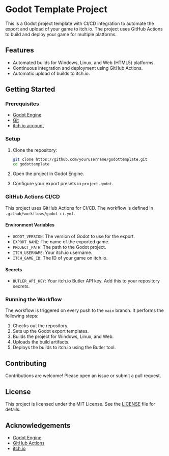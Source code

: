 # Godot Template Project

This is a Godot project template with CI/CD integration to automate the export and upload of your game to itch.io. The project uses GitHub Actions to build and deploy your game for multiple platforms.

## Features

- Automated builds for Windows, Linux, and Web (HTML5) platforms.
- Continuous integration and deployment using GitHub Actions.
- Automatic upload of builds to itch.io.

## Getting Started

### Prerequisites

- [Godot Engine](https://godotengine.org/download)
- [Git](https://git-scm.com/)
- [itch.io account](https://itch.io/)

### Setup

1. Clone the repository:
    ```sh
    git clone https://github.com/yourusername/godottemplate.git
    cd godottemplate
    ```

2. Open the project in Godot Engine.

3. Configure your export presets in `project.godot`.

### GitHub Actions CI/CD

This project uses GitHub Actions for CI/CD. The workflow is defined in `.github/workflows/godot-ci.yml`.

#### Environment Variables

- `GODOT_VERSION`: The version of Godot to use for the export.
- `EXPORT_NAME`: The name of the exported game.
- `PROJECT_PATH`: The path to the Godot project.
- `ITCH_USERNAME`: Your itch.io username.
- `ITCH_GAME_ID`: The ID of your game on itch.io.

#### Secrets

- `BUTLER_API_KEY`: Your itch.io Butler API key. Add this to your repository secrets.

### Running the Workflow

The workflow is triggered on every push to the `main` branch. It performs the following steps:

1. Checks out the repository.
2. Sets up the Godot export templates.
3. Builds the project for Windows, Linux, and Web.
4. Uploads the build artifacts.
5. Deploys the builds to itch.io using the Butler tool.

## Contributing

Contributions are welcome! Please open an issue or submit a pull request.

## License

This project is licensed under the MIT License. See the [LICENSE](LICENSE) file for details.

## Acknowledgements

- [Godot Engine](https://godotengine.org/)
- [GitHub Actions](https://github.com/features/actions)
- [itch.io](https://itch.io/)
